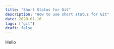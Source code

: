 ```yaml
---
title: "Short Status for Git"
description: "How to use short status for Git"
date: 2020-01-16
tags: ["git"]
draft: false
---
```


Hello


